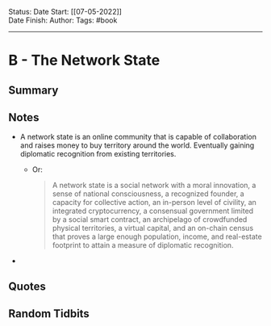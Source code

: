 Status:
Date Start: [[07-05-2022]]\
Date Finish:
Author:
Tags: #book
***
# B - The Network State

## Summary

## Notes
- A network state is an online community that is capable of collaboration and raises money to buy territory around the world. Eventually gaining diplomatic recognition from existing territories.
	- Or:
		> A network state is a social network with a moral innovation, a sense of national consciousness, a recognized founder, a capacity for collective action, an in-person level of civility, an integrated cryptocurrency, a consensual government limited by a social smart contract, an archipelago of crowdfunded physical territories, a virtual capital, and an on-chain census that proves a large enough population, income, and real-estate footprint to attain a measure of diplomatic recognition.
		
- 

## Quotes

## Random Tidbits
